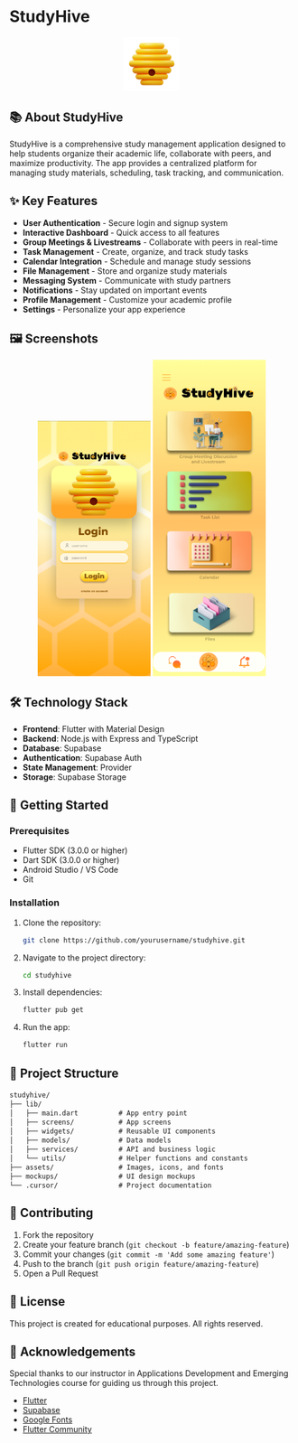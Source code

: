 # StudyHive

<p align="center">
  <img src="assets/images/beehive.png" alt="StudyHive Logo" width="100" />
</p>

## 📚 About StudyHive

StudyHive is a comprehensive study management application designed to help students organize their academic life, collaborate with peers, and maximize productivity. The app provides a centralized platform for managing study materials, scheduling, task tracking, and communication.

## ✨ Key Features

- **User Authentication** - Secure login and signup system
- **Interactive Dashboard** - Quick access to all features
- **Group Meetings & Livestreams** - Collaborate with peers in real-time
- **Task Management** - Create, organize, and track study tasks
- **Calendar Integration** - Schedule and manage study sessions
- **File Management** - Store and organize study materials
- **Messaging System** - Communicate with study partners
- **Notifications** - Stay updated on important events
- **Profile Management** - Customize your academic profile
- **Settings** - Personalize your app experience

## 🖼️ Screenshots

<p align="center">
  <img src="mockups/login_page.png" alt="Login Screen" width="200" />
  <img src="mockups/homepage.png" alt="Home Screen" width="200" />
</p>

## 🛠️ Technology Stack

- **Frontend**: Flutter with Material Design
- **Backend**: Node.js with Express and TypeScript
- **Database**: Supabase
- **Authentication**: Supabase Auth
- **State Management**: Provider
- **Storage**: Supabase Storage

## 🚀 Getting Started

### Prerequisites

- Flutter SDK (3.0.0 or higher)
- Dart SDK (3.0.0 or higher)
- Android Studio / VS Code
- Git

### Installation

1. Clone the repository:
   ```bash
   git clone https://github.com/yourusername/studyhive.git
   ```

2. Navigate to the project directory:
   ```bash
   cd studyhive
   ```

3. Install dependencies:
   ```bash
   flutter pub get
   ```

4. Run the app:
   ```bash
   flutter run
   ```

## 📁 Project Structure

```
studyhive/
├── lib/
│   ├── main.dart          # App entry point
│   ├── screens/           # App screens
│   ├── widgets/           # Reusable UI components
│   ├── models/            # Data models
│   ├── services/          # API and business logic
│   └── utils/             # Helper functions and constants
├── assets/                # Images, icons, and fonts
├── mockups/               # UI design mockups
└── .cursor/               # Project documentation
```

## 🤝 Contributing

1. Fork the repository
2. Create your feature branch (`git checkout -b feature/amazing-feature`)
3. Commit your changes (`git commit -m 'Add some amazing feature'`)
4. Push to the branch (`git push origin feature/amazing-feature`)
5. Open a Pull Request


## 📄 License

This project is created for educational purposes. All rights reserved.



## 🙏 Acknowledgements

Special thanks to our instructor in Applications Development and Emerging Technologies course for guiding us through this project.

- [Flutter](https://flutter.dev/)
- [Supabase](https://supabase.io/)
- [Google Fonts](https://fonts.google.com/)
- [Flutter Community](https://flutter.dev/community)
